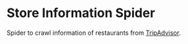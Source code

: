 # Store Information Spider

Spider to crawl information of restaurants from [TripAdvisor](https://www.tripadvisor.ca).
